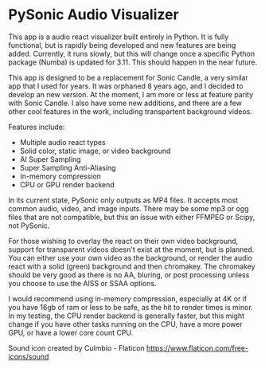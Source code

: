 # PySonic Audio Visualizer

This app is a audio react visualizer built entirely in Python. It is fully functional, but is rapidly being developed and new features are being added. Currently, it runs slowly, but this will change once a specific Python package (Numba) is updated for 3.11. This should happen in the near future.

This app is designed to be a replacement for Sonic Candle, a very similar app that I used for years. It was orphaned 8 years ago, and I decided to develop an new version. At the moment, I am more or less at feature parity with Sonic Candle. I also have some new additions, and there are a few other cool features in the work, including transpartent background videos.

Features include:
- Multiple audio react types
- Solid color, static image, or video background
- AI Super Sampling
- Super Sampling Anti-Aliasing 
- In-memory compression
- CPU or GPU render backend

In its current state, PySonic only outputs as MP4 files. It accepts most common audio, video, and image inputs. There may be some mp3 or ogg files that are not compatible, but this an issue with either FFMPEG or Scipy, not PySonic.

For those wishing to overlay the react on their own video background, support for transparent videos doesn't exist at the moment, but is planned. You can either use your own video as the background, or render the audio react with a solid (green) background and then chromakey. The chromakey should be very good as there is no AA, bluring, or post processing unless you choose to use the AISS or SSAA options.

I would recommend using in-memory compression, especially at 4K or if you have 16gb of ram or less to be safe, as the hit to render times is minor. In my testing, the CPU render backend is generally faster, but this might change if you have other tasks running on the CPU, have a more power GPU, or have a lower core count CPU.

Sound icon created by Culmbio - Flaticon
https://www.flaticon.com/free-icons/sound